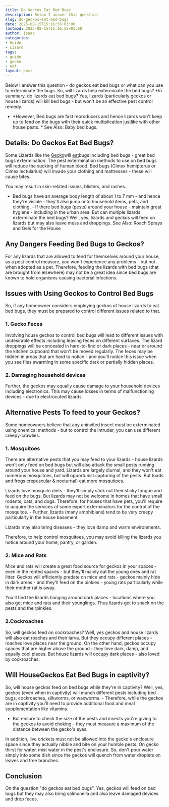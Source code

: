 ```yaml
---
title: Do Geckos Eat Bed Bugs
description: Below I answer this question
slug: do-geckos-eat-bed-bugs
date: 2025-08-15T15:16:55+03:00
lastmod: 2025-08-15T15:16:55+03:00
author: Isaac
categories:
- Guide
- Lizard
tags:
- guide
- gecko
- eat
layout: post
---
```

Below I answer this question - do geckos eat bed bugs or what can you use to exterminate the bugs. So, will lizards help exterminate the bed bugs? *In summary, do lizards eat bed bugs? Yes, lizards (particularly geckos or house lizards) will kill bed bugs - but won't be an effective pest control remedy.

* *However, Bed bugs are fast reproducers and hence lizards won't keep up to feed on the bugs with their quick multiplication justlike with other house pests. * See Also: Baby bed bugs.

##  Details: Do Geckos Eat Bed Bugs?

Some Lizards like the [Gecko](https://pestpolicy.com/do-geckos-eat-roaches/)will [eat](https://pestpolicy.com/do-cats-eat-lizards/)bugs including bed bugs - great bed bugs extermination. The pest extermination methods to use on bed bugs will reduce the sucking of human blood. Bed bugs (Cimex hemipterus or Cimex lectularius) will invade your clothing and mattresses - these will cause bites.

You may result in skin-related issues, blisters, and rashes.

- Bed bugs have an average body length of about 1 to 7 mm - and hence they're visible - they'll also jump onto household items, pets, and clothing. - If there bed bugs (pests) around your house - maintain great hygiene - including in the urban area. But can multiple lizards exterminate the bed bugs? Well, yes, lizards and geckos will feed on lizards but may also leave mess and droppings. See Also: Roach Sprays and Gels for the House

##  Any Dangers Feeding Bed Bugs to Geckos?

For any lizards that are allowed to fend for themselves around your house, as a pest control measure, you won't experience any problems - but not when adopted as a pet. Therefore, feeding the lizards with bed bugs (that are brought from elsewhere) may not be a great idea since bed bugs are known to hold organisms causing bacterial infections.

##  Issues with Using Geckos to Control Bed Bugs

So, if any homeowner considers employing geckos of house lizards to eat bed bugs, they must be prepared to control different issues related to that.

###  1. Gecko Feces

Involving house geckos to control bed bugs will lead to different issues with undesirable effects including leaving feces on different surfaces. The lizard droppings will be concealed in hard-to-find or dark places - near or around the kitchen cupboard that won't be moved regularly. The feces may be hidden in areas that are hard to notice - and you'll notice this issue when you see flies swarming in some specific dark or partially hidden places.

###  2. Damaging household devices

Further, the geckos may equally cause damage to your household devices including electronics. This may cause losses in terms of malfunctioning devices - due to electrocuted lizards.

##  Alternative Pests To feed to your Geckos?

Some homeowners believe that any uninvited insect must be exterminated using chemical methods - but to control the intruder, you can use different creepy-crawlies.

###  1. Mosquitoes

There are alternative pests that you may feed to your lizards - house lizards won't only feed on bed bugs but will also attack the small pests running around your house and yard. Lizards are largely diurnal, and they won't eat numerous mosquitoes, but will opportunist capturing of the pests. But toads and frogs crepuscular & nocturnal) eat more mosquitoes.

Lizards love mosquito diets - they'll simply stick out their sticky tongue and feed on the bugs. But lizards may not be welcome in homes that have small rodents, cats, and dogs. Therefore, for houses that have pets, you'll require to acquire the services of some expert exterminators for the control of the mosquitos. - Further, lizards (many amphibians) tend to be very creepy particularly in the house basement.

Lizards may also bring diseases - they love damp and warm environments.

Therefore, to help control mosquitoes, you may avoid killing the lizards you notice around your home, pantry, or garden.

###  2. Mice and Rats

Mice and rats will create a great food source for geckos in your spaces - even in the rented spaces - but they'll mainly eat the young ones and rat litter. Geckos will efficiently predate on mice and rats - geckos mainly hide in dark areas - and they'll feed on the pinkies - young rats particularly while their mother rat is away.

You'll find the lizards hanging around dark places - locations where you also get mice and rats and their younglings. Thus lizards get to snack on the pests and theirpinkies.

###  2.Cockroaches

So, will geckos feed on cockroaches? Well, yes geckos and house lizards will also eat roaches and their larva. But they occupy different places - roaches love places near the ground. On the other hand, geckos occupy spaces that are higher above the ground - they love dark, damp, and equally cool places. But house lizards will occupy dark places - also loved by cockroaches.

##  Will House**Geckos Eat Bed Bugs in captivity?**

So, will house geckos feed on bed bugs while they're in captivity? Well, yes, geckos (even when in captivity) will munch different pests including bed bugs, cockroaches, silkworms, or waxworms. - Therefore, while the geckos are in captivity you'll need to provide additional food and meal supplementation like vitamins.

- But ensure to check the size of the pests and insects you're giving to the geckos to avoid choking - they must measure a maximum of the distance between the gecko's eyes.

In addition, live crickets must not be allowed into the gecko's enclosure space since they actually nibble and bite on your humble pests. On gecko thirst for water, mist water in the pest's enclosure. So, don't pour water simply into some dish since the geckos will quench from water droplets on leaves and tree branches.

##  Conclusion

On the question "do geckos eat bed bugs", Yes, geckos will feed on bed bugs but they may also bring salmonella and also leave damaged devices and drop feces.
